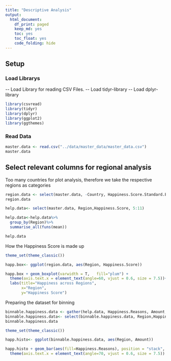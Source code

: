 ```yaml
---
title: "Descriptive Analysis"
output:
  html_document:
    df_print: paged
    keep_md: yes
    toc: yes
    toc_float: yes
    code_folding: hide
---
```



## Setup

### Load Librarys

-- Load Library for reading CSV Files.
-- Load tidyr-library
-- Load dplyr-library


```r
library(csvread)
library(tidyr)
library(dplyr)
library(ggplot2)
library(ggthemes)
```

### Read Data

```r
master.data <- read.csv("../data/master_data/master_data.csv")
master.data
```

## Select relevant columns for regional analysis

Too many countries for plot analysis, therefore we take the respective regions as categories


```r
region.data <- select(master.data, -Country, Happiness.Score.Standard.Error)
region.data
```


```r
help.data<- select(master.data, Region,Happiness.Score, 5:11)

help.data<-help.data%>%
  group_by(Region)%>%
  summarise_all(funs(mean))

help.data
```

How the Happiness Score is made up

```r
theme_set(theme_classic())

happ.box<- ggplot(region.data, aes(Region, Happiness.Score))

happ.box + geom_boxplot(varwidth = T,   fill="plum") +
  theme(axis.text.x = element_text(angle=60, vjust = 0.6, size = 7.5))+
  labs(title="Happiness across Regions",
       x="Region",
       y="Happiness Score")
```


Preparing the dataset for binning



```r
binnable.happiness.data <- gather(help.data, Happiness.Reasons, Amount, 3:9 )
binnable.happiness.data<- select(binnable.happiness.data, Region,Happiness.Reasons, Amount)
binnable.happiness.data
```




```r
theme_set(theme_classic())

happ.histo<- ggplot(binnable.happiness.data, aes(Region, Amount))

happ.histo + geom_bar(aes(fill=Happiness.Reasons), position = "stack", stat="identity")+
  theme(axis.text.x = element_text(angle=70, vjust = 0.6, size = 7.5)) 
```

### 
